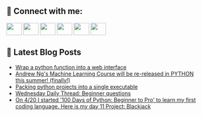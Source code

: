 ## 🔎 Connect with me:
[<img height="32" width="40" src="https://cdn.jsdelivr.net/npm/simple-icons@v5/icons/telegram.svg" />](https://t.me/bullbesh)
[<img height="32" width="40" src="https://cdn.jsdelivr.net/npm/simple-icons@v5/icons/vk.svg" />](https://vk.com/bullbesh)
[<img height="32" width="40" src="https://cdn.jsdelivr.net/npm/simple-icons@v5/icons/twitter.svg" />](https://twitter.com/bullbesh1)
[<img height="32" width="40" src="https://cdn.jsdelivr.net/npm/simple-icons@v5/icons/instagram.svg" />](https://www.instagram.com/bullbesh)
[<img height="32" width="40" src="https://cdn.jsdelivr.net/npm/simple-icons@v5/icons/reddit.svg" />](https://www.reddit.com/user/bullbesh)
[<img height="32" width="40" src="https://cdn.jsdelivr.net/npm/simple-icons@v5/icons/youtube.svg" />](https://www.youtube.com/channel/UCtfjRs6uzgq5mfm8S06WTcg)

## 📕 Latest Blog Posts
<!-- BLOG-POST-LIST:START -->
- [Wrap a python function into a web interface](https://www.reddit.com/r/Python/comments/uhzyck/wrap_a_python_function_into_a_web_interface/)
- [Andrew Ng&#39;s Machine Learning Course will be re-released in PYTHON this summer! &lpar;finally!&rpar;](https://www.reddit.com/r/Python/comments/uhzg3u/andrew_ngs_machine_learning_course_will_be/)
- [Packing python projects into a single executable](https://www.reddit.com/r/Python/comments/uhwagx/packing_python_projects_into_a_single_executable/)
- [Wednesday Daily Thread: Beginner questions](https://www.reddit.com/r/Python/comments/uhtmvt/wednesday_daily_thread_beginner_questions/)
- [On 4/20 I started &#39;100 Days of Python: Beginner to Pro&#39; to learn my first coding language. Here is my day 11 Project: Blackjack](https://www.reddit.com/r/Python/comments/uhrmr4/on_420_i_started_100_days_of_python_beginner_to/)
<!-- BLOG-POST-LIST:END -->
